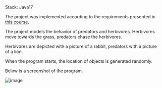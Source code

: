 Stack: Java17

The project was implemented according to the requirements presented in [this course](https://zhukovsd.github.io/java-backend-learning-course/Projects/Simulation/).

The project models the behavior of predators and herbivores. Herbivores move towards the grass, predators chase the herbivores.

Herbivores are depicted with a picture of a rabbit, predators with a picture of a lion.

When the program starts, the location of objects is generated randomly.

Below is a screenshot of the program.

![image](https://github.com/BondarevM/Simulation/assets/99888305/65cd2c49-d40f-415c-b465-e8d876fdafe0)
